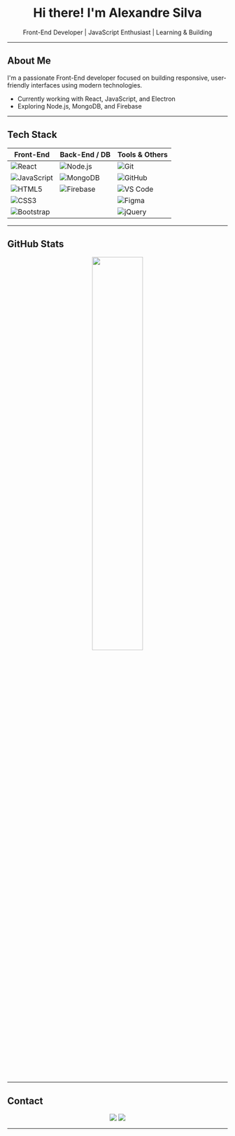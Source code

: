 <h1 align="center">Hi there! I'm Alexandre Silva</h1>

<p align="center">
  Front-End Developer | JavaScript Enthusiast | Learning & Building  
</p>

---

## About Me

I'm a passionate Front-End developer focused on building responsive, user-friendly interfaces using modern technologies.

- Currently working with React, JavaScript, and Electron  
- Exploring Node.js, MongoDB, and Firebase  

---

## Tech Stack

| Front-End       | Back-End / DB     | Tools & Others         |
|-----------------|-------------------|-------------------------|
| ![React](https://img.shields.io/badge/-React-61DAFB?logo=react&logoColor=000) | ![Node.js](https://img.shields.io/badge/-Node.js-339933?logo=node.js&logoColor=fff) | ![Git](https://img.shields.io/badge/-Git-F05032?logo=git&logoColor=fff) |
| ![JavaScript](https://img.shields.io/badge/-JavaScript-F7DF1E?logo=javascript&logoColor=000) | ![MongoDB](https://img.shields.io/badge/-MongoDB-47A248?logo=mongodb&logoColor=fff) | ![GitHub](https://img.shields.io/badge/-GitHub-181717?logo=github) |
| ![HTML5](https://img.shields.io/badge/-HTML5-E34F26?logo=html5&logoColor=fff) | ![Firebase](https://img.shields.io/badge/-Firebase-FFCA28?logo=firebase&logoColor=000) | ![VS Code](https://img.shields.io/badge/-VSCode-007ACC?logo=visual-studio-code) |
| ![CSS3](https://img.shields.io/badge/-CSS3-1572B6?logo=css3&logoColor=fff) | &nbsp; | ![Figma](https://img.shields.io/badge/-Figma-F24E1E?logo=figma) |
| ![Bootstrap](https://img.shields.io/badge/-Bootstrap-7952B3?logo=bootstrap&logoColor=fff) | &nbsp; | ![jQuery](https://img.shields.io/badge/-jQuery-0769AD?logo=jquery&logoColor=white) |

---

## GitHub Stats

<p align="center">
  <img width="48%" src="https://github-readme-stats.vercel.app/api?username=alexandregit1&show_icons=true&theme=tokyonight" />
</p>

---

## Contact

<p align="center">
  <a href="https://www.linkedin.com/in/alexandre-silva-de-araujo-alves/"><img src="https://img.shields.io/badge/-LinkedIn-blue?style=for-the-badge&logo=linkedin&logoColor=white"/></a>
  <a href="mailto:alexandress.2005j@gmail.com"><img src="https://img.shields.io/badge/-Gmail-red?style=for-the-badge&logo=gmail&logoColor=white"/></a>
</p>

---
